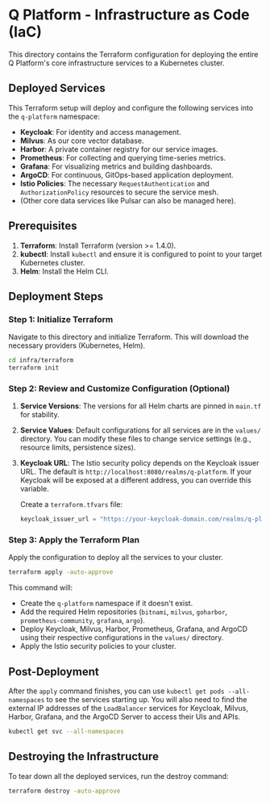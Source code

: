 # Q Platform - Infrastructure as Code (IaC)

This directory contains the Terraform configuration for deploying the entire Q Platform's core infrastructure services to a Kubernetes cluster.

## Deployed Services

This Terraform setup will deploy and configure the following services into the `q-platform` namespace:

-   **Keycloak**: For identity and access management.
-   **Milvus**: As our core vector database.
-   **Harbor**: A private container registry for our service images.
-   **Prometheus**: For collecting and querying time-series metrics.
-   **Grafana**: For visualizing metrics and building dashboards.
-   **ArgoCD**: For continuous, GitOps-based application deployment.
-   **Istio Policies**: The necessary `RequestAuthentication` and `AuthorizationPolicy` resources to secure the service mesh.
-   (Other core data services like Pulsar can also be managed here).

## Prerequisites

1.  **Terraform**: Install Terraform (version >= 1.4.0).
2.  **kubectl**: Install `kubectl` and ensure it is configured to point to your target Kubernetes cluster.
3.  **Helm**: Install the Helm CLI.

## Deployment Steps

### Step 1: Initialize Terraform

Navigate to this directory and initialize Terraform. This will download the necessary providers (Kubernetes, Helm).

```bash
cd infra/terraform
terraform init
```

### Step 2: Review and Customize Configuration (Optional)

1.  **Service Versions**: The versions for all Helm charts are pinned in `main.tf` for stability.
2.  **Service Values**: Default configurations for all services are in the `values/` directory. You can modify these files to change service settings (e.g., resource limits, persistence sizes).
3.  **Keycloak URL**: The Istio security policy depends on the Keycloak issuer URL. The default is `http://localhost:8080/realms/q-platform`. If your Keycloak will be exposed at a different address, you can override this variable.

    Create a `terraform.tfvars` file:
    ```tf
    keycloak_issuer_url = "https://your-keycloak-domain.com/realms/q-platform"
    ```

### Step 3: Apply the Terraform Plan

Apply the configuration to deploy all the services to your cluster.

```bash
terraform apply -auto-approve
```

This command will:
-   Create the `q-platform` namespace if it doesn't exist.
-   Add the required Helm repositories (`bitnami`, `milvus`, `goharbor`, `prometheus-community`, `grafana`, `argo`).
-   Deploy Keycloak, Milvus, Harbor, Prometheus, Grafana, and ArgoCD using their respective configurations in the `values/` directory.
-   Apply the Istio security policies to your cluster.

## Post-Deployment

After the `apply` command finishes, you can use `kubectl get pods --all-namespaces` to see the services starting up. You will also need to find the external IP addresses of the `LoadBalancer` services for Keycloak, Milvus, Harbor, Grafana, and the ArgoCD Server to access their UIs and APIs.

```bash
kubectl get svc --all-namespaces
```

## Destroying the Infrastructure

To tear down all the deployed services, run the destroy command:

```bash
terraform destroy -auto-approve
``` 